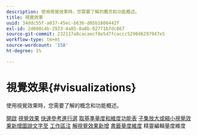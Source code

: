 ```yaml
---
description: 使用視覺效果時，您需要了解的概念和功能概述。
title: 視覺效果
uuid: 34ddc55f-a037-45ec-b636-d05b1806442f
exl-id: 2d600c4b-2923-4a85-8a8b-02771b7dc067
source-git-commit: 232117a8cacaecf8e5d7fcaccc5290d6297947e5
workflow-type: tm+mt
source-wordcount: '158'
ht-degree: 1%

---
```


# 視覺效果{#visualizations}

使用視覺效果時，您需要了解的概念和功能概述。

[開啟](https://experienceleague.adobe.com/docs/data-workbench/using/client/visualizations/c-open-vis.html)
[視覺效果](https://experienceleague.adobe.com/docs/data-workbench/using/client/visualizations/c-qk-ref.html)
[快速參考進行選](https://experienceleague.adobe.com/docs/data-workbench/using/client/visualizations/make-selections/c-sel-vis.html)
[](https://experienceleague.adobe.com/docs/data-workbench/using/client/visualizations/c-ustd-benchmks.html)
[取基準量度和維度功能表](https://experienceleague.adobe.com/docs/data-workbench/using/client/visualizations/c-met-dim-menus.html)
[](https://experienceleague.adobe.com/docs/data-workbench/using/client/visualizations/subsets/c-wk-subsets.html)
[子集放大或縮小視覺效果新增圖說文字至](https://experienceleague.adobe.com/docs/data-workbench/using/client/visualizations/c-zoom-vis.html)
[工作區注](https://experienceleague.adobe.com/docs/data-workbench/using/client/visualizations/c-call-wkspc.html)
[解視覺效果新增](https://experienceleague.adobe.com/docs/data-workbench/using/client/visualizations/c-present-layer.html)
[書籤量度維度](https://experienceleague.adobe.com/docs/data-workbench/using/client/visualizations/c-bookmark-about.html)
[](https://experienceleague.adobe.com/docs/data-workbench/using/client/visualizations/dwb-create-metricdim.html)
精靈編輯量度維度
